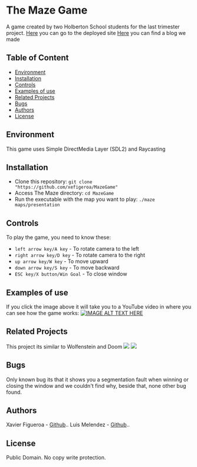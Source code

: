 # The Maze Game
A game created by two Holberton School students for the last trimester project.
[Here](https://237762.wixsite.com/mazegame) you can go to the deployed site
[Here]() you can find a blog we made

## Table of Content
* [Environment](#environment)
* [Installation](#installation)
* [Controls](#controls)
* [Examples of use](#examples-of-use)
* [Related Projects](#related_projects)
* [Bugs](#bugs)
* [Authors](#authors)
* [License](#license)

## Environment
This game uses Simple DirectMedia Layer (SDL2) and Raycasting

## Installation
* Clone this repository: `git clone "https://github.com/xefigeroa/MazeGame"`
* Access The Maze directory: `cd MazeGame`
* Run the executable with the map you want to play: `./maze maps/presentation`

## Controls
To play the game, you need to know these:
* `left arrow key/A key` - To rotate camera to the left
* `right arrow key/D key` - To rotate camera to the right
* `up arrow key/W key` - To move upward
* `down arrow key/S key` - To move backward
* `ESC key/X button/Win Goal` - To close window

## Examples of use
If you click the image above it will take you to a YouTube video in where you can see how the game works:
[![IMAGE ALT TEXT HERE](https://img.youtube.com/vi/Ke0hnLLLQuI/0.jpg)](https://www.youtube.com/watch?v=Ke0hnLLLQuI)

## Related Projects
This project its similar to Wolfenstein and Doom
![](https://www.sapphirenation.net/-/media/sites/sapphirenation/articles/2017/09/Wolf-3d-gameplay.jpg) ![](https://cdn.cloudflare.steamstatic.com/steam/apps/2280/ss_04a2879c2d052e9fb4a50380ddb00f660cc19dc3.600x338.jpg?t=1600098964)

## Bugs
Only known bug its that it shows you a segmentation fault when winning or closing the window and we couldn't find why, beside that, none other bug found.

## Authors
Xavier Figueroa - [Github](https://github.com/xefigueroa)..
Luis Melendez - [Github](https://github.com/luismelendez94)..

## License
Public Domain. No copy write protection. 
